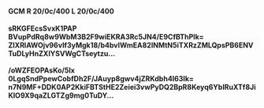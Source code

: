 #### GCM R 20/0c/400 L 20/0c/400
**sRKGFEcsSvxK1PAP**<br/>**BVupPdRq8w9WbM3B2F9wiEKRA3Rc5JN4/E9CfBThPlk=**<br/>**ZlXRlAWOjv96vIf3yMgk18/b4bvIWmEA82lNMtN5iTXRzZMLQpsPB6ENVTuDLyHnZXIYSVWgCTseytzu...**<br/><br/>
**/oWZFEOPAsKo/5lx**<br/>**0LgqSndPpewCobfDh2F/JAuyp8gwv4jZRKdbh4l63Ik=**<br/>**n7N9MF+DDK0AP2KkiFBTStHE2Zeiei3vwPyDQ2BpR8Keyq6YbIRuXTf8JiKlO9X9qaZLGTZg9mg0TuDY...**